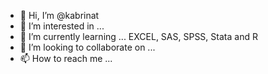 - 👋 Hi, I’m @kabrinat
- 👀 I’m interested in ...
- 🌱 I’m currently learning ... EXCEL, SAS, SPSS, Stata and R
- 💞️ I’m looking to collaborate on ...
- 📫 How to reach me ...

<!---
kabrinat/kabrinat is a ✨ special ✨ repository because its `README.md` (this file) appears on your GitHub profile.
You can click the Preview link to take a look at your changes.
--->
